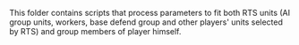 This folder contains scripts that process parameters to fit both RTS units (AI group units, workers, base defend group and other players' units selected by RTS) and group members of player himself.